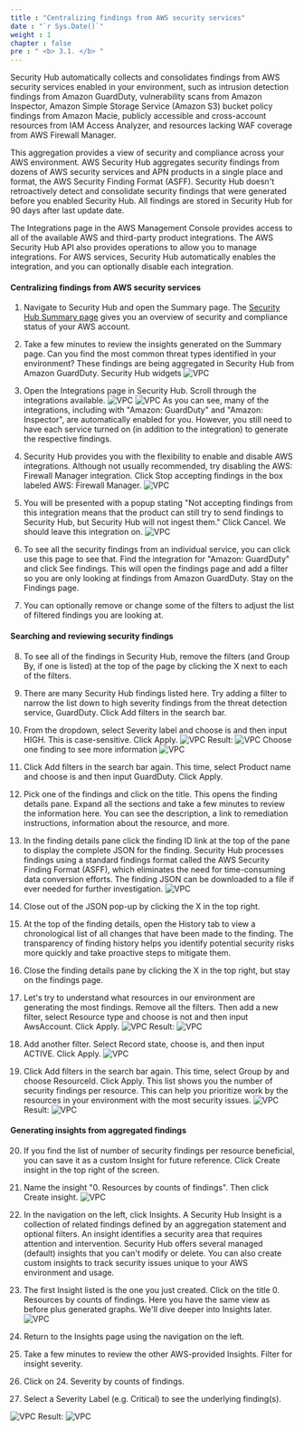 ```yaml
---
title : "Centralizing findings from AWS security services"
date : "`r Sys.Date()`"
weight : 1
chapter : false
pre : " <b> 3.1. </b> "
---
```


Security Hub automatically collects and consolidates findings from AWS security services enabled in your environment, such as intrusion detection findings from Amazon GuardDuty, vulnerability scans from Amazon Inspector, Amazon Simple Storage Service (Amazon S3) bucket policy findings from Amazon Macie, publicly accessible and cross-account resources from IAM Access Analyzer, and resources lacking WAF coverage from AWS Firewall Manager.


This aggregation provides a view of security and compliance across your AWS environment. AWS Security Hub aggregates security findings from dozens of AWS security services and APN products in a single place and format, the AWS Security Finding Format (ASFF). Security Hub doesn't retroactively detect and consolidate security findings that were generated before you enabled Security Hub. All findings are stored in Security Hub for 90 days after last update date.

The Integrations page in the AWS Management Console provides access to all of the available AWS and third-party product integrations. The AWS Security Hub API also provides operations to allow you to manage integrations. For AWS services, Security Hub automatically enables the integration, and you can optionally disable each integration.

#### Centralizing findings from AWS security services
1. Navigate to Security Hub and open the Summary page. The [Security Hub Summary page](https://us-east-1.console.aws.amazon.com/securityhub/home?region=us-east-1#/summary) gives you an overview of security and compliance status of your AWS account.  


2. Take a few minutes to review the insights generated on the Summary page. Can you find the most common threat types identified in your environment? These findings are being aggregated in Security Hub from Amazon GuardDuty.
Security Hub widgets
![VPC](/images/3/3.1/s2.png)
3. Open the Integrations page in Security Hub. Scroll through the integrations available. 
![VPC](/images/3/3.1/s3a.png)
![VPC](/images/3/3.1/s3b.png)
As you can see, many of the integrations, including with "Amazon: GuardDuty" and "Amazon: Inspector", are automatically enabled for you. However, you still need to have each service turned on (in addition to the integration) to generate the respective findings.

4. Security Hub provides you with the flexibility to enable and disable AWS integrations. Although not usually recommended, try disabling the AWS: Firewall Manager integration. Click Stop accepting findings in the box labeled AWS: Firewall Manager.
![VPC](/images/3/3.1/s5a.png?featherlight=false&width=10pc)
5. You will be presented with a popup stating "Not accepting findings from this integration means that the product can still try to send findings to Security Hub, but Security Hub will not ingest them." Click Cancel. We should leave this integration on.
![VPC](/images/3/3.1/s5b.png)
6. To see all the security findings from an individual service, you can click use this page to see that. Find the integration for "Amazon: GuardDuty" and click See findings. This will open the findings page and add a filter so you are only looking at findings from Amazon GuardDuty. Stay on the Findings page.

7.  You can optionally remove or change some of the filters to adjust the list of filtered findings you are looking at.

#### Searching and reviewing security findings
8. To see all of the findings in Security Hub, remove the filters (and Group By, if one is listed) at the top of the page by clicking the X next to each of the filters.

9. There are many Security Hub findings listed here. Try adding a filter to narrow the list down to high severity findings from the threat detection service, GuardDuty. Click Add filters in the search bar.

10. From the dropdown, select Severity label and choose is and then input HIGH. This is case-sensitive. Click Apply.
![VPC](/images/3/3.1/s10a.png)
Result:
![VPC](/images/3/3.1/s10b.png)
Choose one finding to see more information
![VPC](/images/3/3.1/s10c.png)
11. Click Add filters in the search bar again. This time, select Product name and choose is and then input GuardDuty. Click Apply.

12. Pick one of the findings and click on the title. This opens the finding details pane. Expand all the sections and take a few minutes to review the information here. You can see the description, a link to remediation instructions, information about the resource, and more.



13. In the finding details pane click the finding ID link at the top of the pane to display the complete JSON for the finding. Security Hub processes findings using a standard findings format called the AWS Security Finding Format (ASFF), which eliminates the need for time-consuming data conversion efforts. The finding JSON can be downloaded to a file if ever needed for further investigation.
![VPC](/images/3/3.1/s13.png)

14.  Close out of the JSON pop-up by clicking the X in the top right.

15.  At the top of the finding details, open the History tab to view a chronological list of all changes that have been made to the finding. The transparency of finding history helps you identify potential security risks more quickly and take proactive steps to mitigate them.

16.  Close the finding details pane by clicking the X in the top right, but stay on the findings page.

17.  Let's try to understand what resources in our environment are generating the most findings. Remove all the filters. Then add a new filter, select Resource type and choose is not and then input AwsAccount. Click Apply.
![VPC](/images/3/3.1/s17a.png)
Result:
![VPC](/images/3/3.1/s17b.png)
18.  Add another filter. Select Record state, choose is, and then input ACTIVE. Click Apply.
![VPC](/images/3/3.1/s18.png)
19.  Click Add filters in the search bar again. This time, select Group by and choose ResourceId. Click Apply. This list shows you the number of security findings per resource. This can help you prioritize work by the resources in your environment with the most security issues.
![VPC](/images/3/3.1/s19.png)
Result:
![VPC](/images/3/3.1/s19b.png)
#### Generating insights from aggregated findings
20. If you find the list of number of security findings per resource beneficial, you can save it as a custom Insight for future reference. Click Create insight in the top right of the screen.

21. Name the insight "0. Resources by counts of findings". Then click Create insight.
![VPC](/images/3/3.1/s20.png)
22. In the navigation on the left, click Insights. A Security Hub Insight is a collection of related findings defined by an aggregation statement and optional filters. An insight identifies a security area that requires attention and intervention. Security Hub offers several managed (default) insights that you can't modify or delete. You can also create custom insights to track security issues unique to your AWS environment and usage.

23. The first Insight listed is the one you just created. Click on the title 0. Resources by counts of findings. Here you have the same view as before plus generated graphs. We'll dive deeper into Insights later.
![VPC](/images/3/3.1/s23.png)
24. Return to the Insights page using the navigation on the left.

25. Take a few minutes to review the other AWS-provided Insights. Filter for insight severity.

26. Click on 24. Severity by counts of findings.

27. Select a Severity Label (e.g. Critical) to see the underlying finding(s).

![VPC](/images/3/3.1/s26.png)
Result:
![VPC](/images/3/3.1/s26b.png)